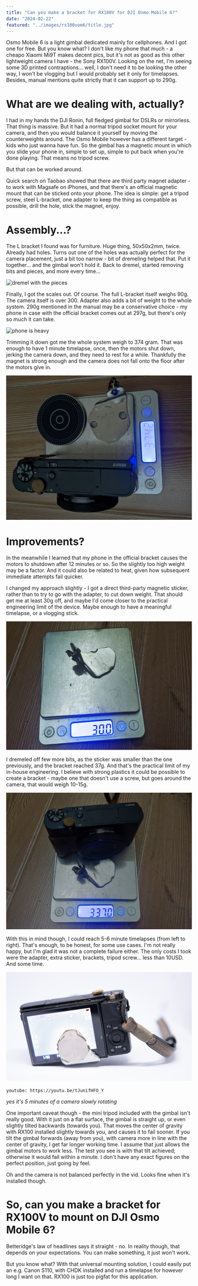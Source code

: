```yaml
---
title: "Can you make a bracket for RX100V for DJI Osmo Mobile 6?"
date: "2024-02-22"
featured: "../images/rx100vom6/title.jpg"
---
```


Osmo Mobile 6 is a light gimbal dedicated mainly for cellphones. And I got one for free. But you know what? I don't like my phone that much - a cheapo Xiaomi Mi9T makes decent pics, but it's not as good as this other lightweight camera I have - the Sony RX100V. Looking on the net, I'm seeing some 3D printed contraptions... well, I don't need it to be looking the other way, I won't be vlogging but I would probably set it only for timelapses. Besides, manual mentions quite strictly that it can support up to 290g.

# What are we dealing with, actually?

I had in my hands the DJI Ronin, full fledged gimbal for DSLRs or mirrorless. That thing is massive. But it had a normal tripod socket mount for your camera, and then you would balance it yourself by moving the counterweights around. The Osmo Mobile however has a different target - kids who just wanna have fun. So the gimbal has a magnetic mount in which you slide your phone in, simple to set up, simple to put back when you're done playing. That means no tripod screw.

But that can be worked around.

Quick search on Taobao showed that there are third party magnet adapter - to work with Magsafe on iPhones, and that there's an official magnetic mount that can be sticked onto your phone. The idea is simple: get a tripod screw, steel L-bracket, one adapter to keep the thing as compatible as possible, drill the hole, stick the magnet, enjoy.

# Assembly...?

The L bracket I found was for furniture. Huge thing, 50x50x2mm, twice. Already had holes. Turns out one of the holes was actually perfect for the camera placement, just a bit too narrow - bit of dremeling helped that. Put it together... and the gimbal won't hold it. Back to dremel, started removing bits and pieces, and more every time...

![dremel with the pieces](../images/rx100vom6/dremel.jpg)

Finally, I got the scales out. Of course. The full L-bracket itself weighs 90g. The camera itself is over 300. Adapter also adds a bit of weight to the whole system. 290g mentioned in the manual may be a conservative choice - my phone in case with the official bracket comes out at 297g, but there's only so much it can take.

![phone is heavy](../images/rx100vom6/phone.jpg)

Trimming it down got me the whole system weigh to 374 gram. That was enough to have 1 minute timelapse, once, then the motors shut down, jerking the camera down, and they need to rest for a while. Thankfully the magnet is strong enough and the camera does not fall onto the floor after the motors give in.

![old set](../images/rx100vom6/old_set.jpg)

# Improvements?

In the meanwhile I learned that my phone in the official bracket causes the motors to shutdown after 12 minutes or so. So the slightly too high weight may be a factor. And it could also be related to heat, given how subsequent immediate attempts fail quicker.

I changed my approach slightly - I got a direct third-party magnetic sticker, rather than to try to go with the adapter, to cut down weight. That should get me at least 30g off, and maybe I'd come closer to the practical engineering limit of the device. Maybe enough to have a meaningful timelapse, or a vlogging stick. 

![new mount](../images/rx100vom6/new_mount.jpg)

I dremeled off few more bits, as the sticker was smaller than the one previously, and the bracket reached 37g. And that's the practical limit of my in-house engineering. I believe with strong plastics it could be possible to create a bracket - maybe one that doesn't use a screw, but goes around the camera, that would weigh 10-15g.

![new set](../images/rx100vom6/new_set.jpg)

With this in mind though, I could reach 5-6 minute timelapses (from left to right). That's enough, to be honest, for some use cases. I'm not really happy, but I'm glad it was not a complete failure either. The only costs I took were the adapter, extra sticker, brackets, tripod screw... less than 10USD. And some time.

![mount from the back](../images/rx100vom6/mount.jpg)

`youtube: https://youtu.be/tJunifHFO_Y`

_yes it's 5 minutes of a camera slowly rotating_

One important caveat though - the mini tripod included with the gimbal isn't really good. With it just on a flat surface, the gimbal is straight up, or even slightly tilted backwards (towards you). That moves the center of gravity with RX100 installed slightly towards you, and causes it to fail sooner. If you tilt the gimbal forwards (away from you), with camera more in line with the center of gravity, I get far longer working time. I assume that just allows the gimbal motors to work less. The test you see is with that tilt achieved; otherwise it would fail within a minute. I don't have any exact figures on the perfect position, just going by feel.

Oh and the camera is not balanced perfectly in the vid. Looks fine when it's installed though.

# So, can you make a bracket for RX100V to mount on DJI Osmo Mobile 6?

Betteridge's law of headlines says it straight - no. In reality though, that depends on your expectations. You can make something, it just won't work.

But you know what? With that universal mounting solution, I could easily put an e.g. Canon S110, with CHDK installed and run a timelapse for however long I want on that. RX100 is just too pigfat for this application.